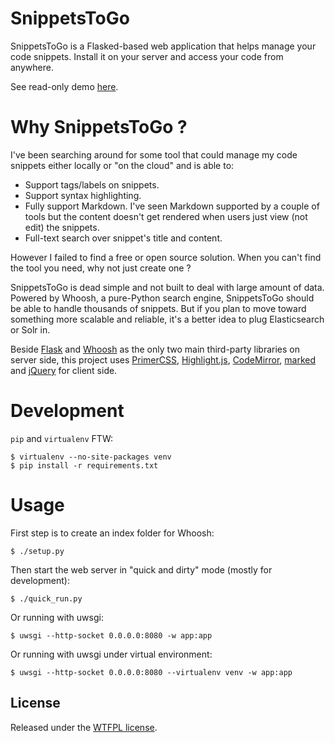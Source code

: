 # SnippetsToGo

SnippetsToGo is a Flasked-based web application that helps manage your code snippets. Install it on your server and access your code from anywhere.

See read-only demo [here](http://snippetstogo.appspot.com).

# Why SnippetsToGo ?

I've been searching around for some tool that could manage my code snippets either locally or "on the cloud" and is able to:

* Support tags/labels on snippets.
* Support syntax highlighting.
* Fully support Markdown. I've seen Markdown supported by a couple of tools but the content doesn't get rendered when users just view (not edit) the snippets.
* Full-text search over snippet's title and content.

However I failed to find a free or open source solution. When you can't find the tool you need, why not just create one ?

SnippetsToGo is dead simple and not built to deal with large amount of data. Powered by Whoosh, a pure-Python search engine, SnippetsToGo should be able to handle thousands of snippets. But if you plan to move toward something more scalable and reliable, it's a better idea to plug Elasticsearch or Solr in.

Beside [Flask](http://flask.pocoo.org) and [Whoosh](https://bitbucket.org/mchaput/whoosh/wiki/Home) as the only two main third-party libraries on server side, this project uses [PrimerCSS](http://primercss.io/), [Highlight.js](https://highlightjs.org), [CodeMirror](http://codemirror.net), [marked](https://github.com/chjj/marked) and [jQuery](http://jquery.com) for client side.

# Development

`pip` and `virtualenv` FTW:

```
$ virtualenv --no-site-packages venv
$ pip install -r requirements.txt
```

# Usage

First step is to create an index folder for Whoosh:
```
$ ./setup.py
```

Then start the web server in "quick and dirty" mode (mostly for development):
```
$ ./quick_run.py
```

Or running with uwsgi:
```
$ uwsgi --http-socket 0.0.0.0:8080 -w app:app
```

Or running with uwsgi under virtual environment:
```
$ uwsgi --http-socket 0.0.0.0:8080 --virtualenv venv -w app:app
```

## License

Released under the [WTFPL license](LICENSE.md).
